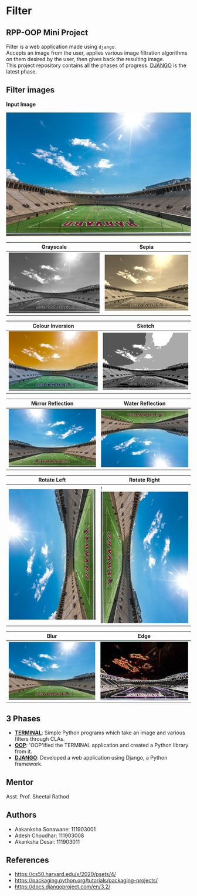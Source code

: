 # Filter

## RPP-OOP Mini Project

Filter is a web application made using `django`.  
Accepts an image from the user, applies various image filtration algorithms on them desired by the user, then gives back
the resulting image.  
This project repository contains all the phases of progress. [DJANGO](./DJANGO) is the latest phase.

## Filter images

**Input Image**

![input](./media/input.bmp)

Grayscale | Sepia |
------- | ------------
![grayscale](./media/grayscale.bmp) | ![sepia](./media/sepia.bmp)

Colour Inversion | Sketch |
------- | ------------
![colour_inversion](./media/colour_inversion.bmp) | ![sketch](./media/sketch.bmp)

Mirror Reflection | Water Reflection |
------- | ------------
![mirror_reflection](./media/mirror_reflection.bmp) | ![water_reflection](./media/water_reflection.bmp)

Rotate Left | Rotate Right |
------- | ------------
![rotate_left](./media/rotate_left.bmp) | !![rotate_right](./media/rotate_right.bmp)

Blur | Edge |
------- | ------------
![blur](./media/blur.bmp) | ![edge](./media/edge.bmp)

## 3 Phases

- [**TERMINAL**](./TERMINAL): Simple Python programs which take an image and various filters through CLAs.
- [**OOP**](./OOP): 'OOP'ified the TERMINAL application and created a Python library from it.
- [**DJANGO**](./DJANGO): Developed a web application using Django, a Python framework.

## Mentor

Asst. Prof. Sheetal Rathod

## Authors

- Aakanksha Sonawane: 111903001
- Adesh Choudhar: 111903008
- Akanksha Desai: 111903011

## References

- https://cs50.harvard.edu/x/2020/psets/4/
- https://packaging.python.org/tutorials/packaging-projects/
- https://docs.djangoproject.com/en/3.2/
